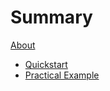 # Summary

[About](about.md)

- [Quickstart](quickstart.md)
- [Practical Example](practical-example.md)